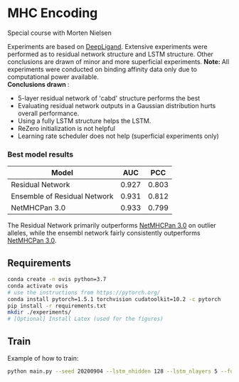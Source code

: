 # MHC Encoding
Special course with Morten Nielsen

Experiments are based on [DeepLigand](https://arxiv.org/abs/1703.10593).
Extensive experiments were performed as to residual network structure and LSTM structure. Other conclusions are drawn of minor and more superficial experiments. <b> Note: </b> All experiments were conducted on binding affinity data only due to computational power available. <br>
<b> Conclusions drawn </b>:
* 5-layer residual network of 'cabd' structure performs the best
* Evaluating residual network outputs in a Gaussian distribution hurts overall performance. 
* Using a fully LSTM structure helps the LSTM. 
* ReZero initialization is not helpful
* Learning rate scheduler does not help (superficial experiments only)

### Best model results

Model | AUC | PCC
--- | --- | ---
Residual Network | 0.927 | 0.803
Ensemble of Residual Network | 0.931 | 0.812
NetMHCPan 3.0 | 0.933 | 0.799

The Residual Network primarily outperforms [NetMHCPan 3.0](https://genomemedicine.biomedcentral.com/articles/10.1186/s13073-016-0288-x) on outlier alleles, while the ensembl network fairly consistently outperforms [NetMHCPan 3.0](https://genomemedicine.biomedcentral.com/articles/10.1186/s13073-016-0288-x).

## Requirements

```bash
conda create -n ovis python=3.7
conda activate ovis
# use the instructions from https://pytorch.org/
conda install pytorch=1.5.1 torchvision cudatoolkit=10.2 -c pytorch 
pip install -r requirements.txt
mkdir ./experiments/
# [Optional] Install Latex (used for the figures)
```

## Train
Example of how to train:
```bash
python main.py --seed 20200904 --lstm_nhidden 128 --lstm_nlayers 5 --full_lstm True
```

